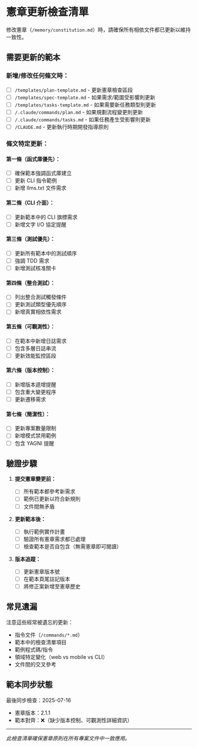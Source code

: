 # 憲章更新檢查清單

修改憲章（`/memory/constitution.md`）時，請確保所有相依文件都已更新以維持一致性。

## 需要更新的範本

### 新增/修改任何條文時：

- [ ] `/templates/plan-template.md` - 更新憲章檢查區段
- [ ] `/templates/spec-template.md` - 如果需求/範圍受影響則更新
- [ ] `/templates/tasks-template.md` - 如果需要新任務類型則更新
- [ ] `/.claude/commands/plan.md` - 如果規劃流程變更則更新
- [ ] `/.claude/commands/tasks.md` - 如果任務產生受影響則更新
- [ ] `/CLAUDE.md` - 更新執行時期開發指導原則

### 條文特定更新：

#### 第一條（函式庫優先）：

- [ ] 確保範本強調函式庫建立
- [ ] 更新 CLI 指令範例
- [ ] 新增 llms.txt 文件需求

#### 第二條（CLI 介面）：

- [ ] 更新範本中的 CLI 旗標需求
- [ ] 新增文字 I/O 協定提醒

#### 第三條（測試優先）：

- [ ] 更新所有範本中的測試順序
- [ ] 強調 TDD 需求
- [ ] 新增測試核准關卡

#### 第四條（整合測試）：

- [ ] 列出整合測試觸發條件
- [ ] 更新測試類型優先順序
- [ ] 新增真實相依性需求

#### 第五條（可觀測性）：

- [ ] 在範本中新增日誌需求
- [ ] 包含多層日誌串流
- [ ] 更新效能監控區段

#### 第六條（版本控制）：

- [ ] 新增版本遞增提醒
- [ ] 包含重大變更程序
- [ ] 更新遷移需求

#### 第七條（簡潔性）：

- [ ] 更新專案數量限制
- [ ] 新增模式禁用範例
- [ ] 包含 YAGNI 提醒

## 驗證步驟

1. **提交憲章變更前：**

   - [ ] 所有範本都參考新需求
   - [ ] 範例已更新以符合新規則
   - [ ] 文件間無矛盾

2. **更新範本後：**

   - [ ] 執行範例實作計畫
   - [ ] 驗證所有憲章需求都已處理
   - [ ] 檢查範本是否自包含（無需憲章即可閱讀）

3. **版本追蹤：**
   - [ ] 更新憲章版本號
   - [ ] 在範本頁尾註記版本
   - [ ] 將修正案新增至憲章歷史

## 常見遺漏

注意這些經常被遺忘的更新：

- 指令文件（`/commands/*.md`）
- 範本中的檢查清單項目
- 範例程式碼/指令
- 領域特定變化（web vs mobile vs CLI）
- 文件間的交叉參考

## 範本同步狀態

最後同步檢查：2025-07-16

- 憲章版本：2.1.1
- 範本對齊：❌（缺少版本控制、可觀測性詳細資訊）

---

_此檢查清單確保憲章原則在所有專案文件中一致應用。_
